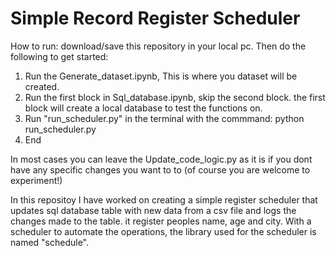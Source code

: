 # Simple Record Register Scheduler
How to run: download/save this repository in your local pc. Then do the following to get started:

1. Run the Generate_dataset.ipynb, This is where you dataset will be created.
2. Run the first block in Sql_database.ipynb, skip the second block. the first block will create a local database to test the functions on.
3. Run "run_scheduler.py" in the terminal with the commmand: python run_scheduler.py
4. End

  
In most cases you can leave the Update_code_logic.py as it is if you dont have any specific changes you want to to (of course you are welcome to experiment!)


In this repositoy I have worked on creating a simple register scheduler that updates sql database table with new data from a csv file and logs the changes made to the table. it register peoples name, age and city. With a scheduler to automate the operations, the library used for the scheduler is named "schedule".
